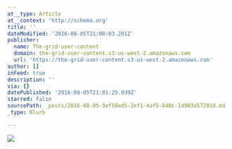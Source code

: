```yaml
---
at__type: Article
at__context: 'http://schema.org'
title: ''
dateModified: '2016-08-05T21:00:03.201Z'
publisher:
  name: The-grid-user-content
  domain: the-grid-user-content.s3-us-west-2.amazonaws.com
  url: 'https://the-grid-user-content.s3-us-west-2.amazonaws.com'
author: []
inFeed: true
description: ''
via: {}
datePublished: '2016-08-05T21:01:25.039Z'
starred: false
sourcePath: _posts/2016-08-05-3ef58ed5-2ef1-4af5-840c-1d983a57291d.md
_type: Blurb

---
```

![](https://the-grid-user-content.s3-us-west-2.amazonaws.com/233c1864-602f-4ec2-844f-f6afb7743908.jpg)